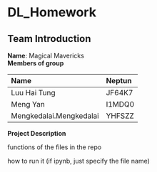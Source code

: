 # DL_Homework 
## Team Introduction
**Name**: Magical Mavericks  
**Members of group**  

| Name | Neptun | 
|:---|:---|
| Luu Hai Tung | JF64K7 | 
| Meng Yan | I1MDQ0  | 
| Mengkedalai.Mengkedalai | YHFSZZ | 

**Project Description**

functions of the files in the repo

how to run it (if ipynb, just specify the file name) 
